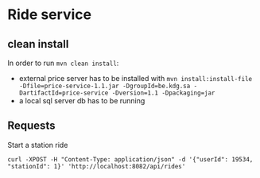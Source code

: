 # Ride service

## clean install

In order to run `mvn clean install`:
- external price server has to be installed with `mvn install:install-file -Dfile=price-service-1.1.jar -DgroupId=be.kdg.sa -DartifactId=price-service -Dversion=1.1 -Dpackaging=jar`
- a local sql server db has to be running

## Requests

Start a station ride

    curl -XPOST -H "Content-Type: application/json" -d '{"userId": 19534, "stationId": 1}' 'http://localhost:8082/api/rides'

